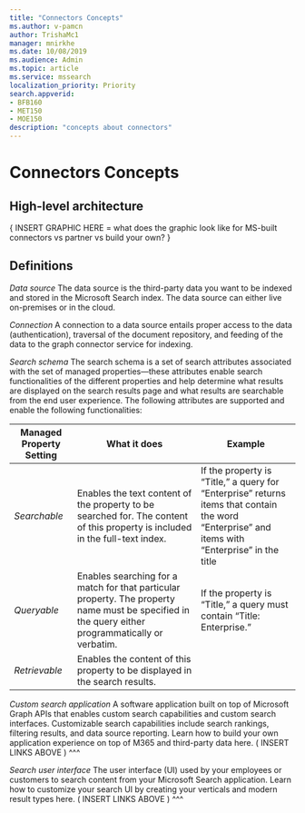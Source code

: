 ```yaml
---
title: "Connectors Concepts"
ms.author: v-pamcn
author: TrishaMc1
manager: mnirkhe
ms.date: 10/08/2019
ms.audience: Admin
ms.topic: article
ms.service: mssearch
localization_priority: Priority
search.appverid:
- BFB160
- MET150
- MOE150
description: "concepts about connectors"
---
```


# Connectors Concepts

## High-level architecture
{ INSERT GRAPHIC HERE = what does the graphic look like for MS-built connectors vs partner vs build your own? } 

## Definitions

*Data source*
The data source is the third-party data you want to be indexed and stored in the Microsoft Search index. The data source can either live on-premises or in the cloud.

*Connection*
A connection to a data source entails proper access to the data (authentication), traversal of the document repository, and feeding of the data to the graph connector service for indexing. 

*Search schema*
The search schema is a set of search attributes associated with the set of managed properties—these attributes enable search functionalities of the different properties and help determine what results are displayed on the search results page and what results are searchable from the end user experience. The following attributes are supported and enable the following functionalities:

**Managed Property Setting** | **What it does** | **Example**
--- | --- | ---
*Searchable* | Enables the text content of the property to be searched for. The content of this property is included in the full-text index. | If the property is “Title,” a query for “Enterprise” returns items that contain the word “Enterprise” and items with “Enterprise” in the title
*Queryable* | Enables searching for a match for that particular property. The property name must be specified in the query either programmatically or verbatim. | If the property is “Title,” a query must contain “Title: Enterprise.”
*Retrievable* | Enables the content of this property to be displayed in the search results. | 

*Custom search application*
A software application built on top of Microsoft Graph APIs that enables custom search capabilities and custom search interfaces. Customizable search capabilities include search rankings, filtering results, and data source reporting. Learn how to build your own application experience on top of M365 and third-party data here. 
( INSERT LINKS ABOVE ) ^^^

*Search user interface*
The user interface (UI) used by your employees or customers to search content from your Microsoft Search application. Learn how to customize your search UI by creating your verticals and modern result types here.
( INSERT LINKS ABOVE ) ^^^

